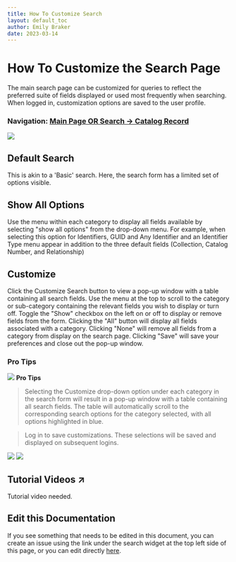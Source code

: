 ```yaml
---
title: How To Customize Search
layout: default_toc
author: Emily Braker
date: 2023-03-14
---
```

# How To Customize the Search Page

The main search page can be customized for queries to reflect the preferred suite of fields displayed or used most frequently when searching. When logged in, customization options are saved to the user profile.

### Navigation: [Main Page OR Search -> Catalog Record](https://arctos.database.museum/search.cfm)

<img src="https://raw.githubusercontent.com/ArctosDB/documentation-wiki/gh-pages/tutorial_images/Customize_search_form.png"> 

## Default Search

This is akin to a 'Basic' search. Here, the search form has a limited set of options visible.

## Show All Options

Use the menu within each category to display all fields available by selecting "show all options" from the drop-down menu. For example, when selecting this option for Identifiers, GUID and Any Identifier and an Identifier Type menu appear in addition to the three default fields (Collection, Catalog Number, and Relationship) 

## Customize

Click the Customize Search button to view a pop-up window with a table containing all search fields. Use the menu at the top to scroll to the category or sub-category containing the relevant fields you wish to display or turn off. Toggle the "Show" checkbox on the left on or off to display or remove fields from the form. Clicking the "All" button will display all fields associated with a category. Clicking "None" will remove all fields from a category from display on the search page. Clicking "Save" will save your preferences and close out the pop-up window.

### Pro Tips
![](https://raw.githubusercontent.com/ArctosDB/documentation-wiki/gh-pages/tutorial_images/Bear%20Pro.jpg) **Pro Tips**

>Selecting the Customize drop-down option under each category in the search form will result in a pop-up window with a table containing all search fields. The table will automatically scroll to the corresponding search options for the category selected, with all options highlighted in blue.

>Log in to save customizations. These selections will be saved and displayed on subsequent logins.

<img src="https://raw.githubusercontent.com/ArctosDB/documentation-wiki/gh-pages/tutorial_images/Customize_search_table.PNG">

<img src="https://raw.githubusercontent.com/ArctosDB/documentation-wiki/gh-pages/tutorial_images/Customize_search_table_scroll.png">

## Tutorial Videos ↗️

Tutorial video needed.

## Edit this Documentation

If you see something that needs to be edited in this document, you can create an issue using the link under the search widget at the top left side of this page, or you can edit directly <a href="https://github.com/ArctosDB/documentation-wiki/edit/gh-pages/_how_to/How_To_Customize_Search.markdown" target="_blank">here</a>.
